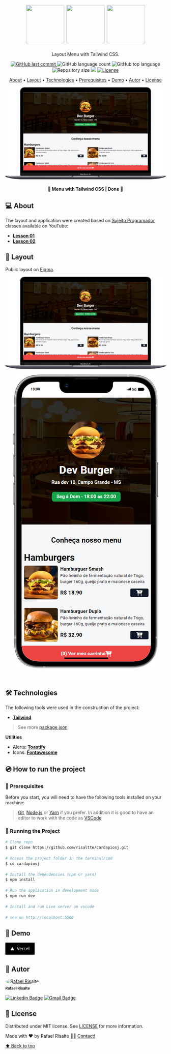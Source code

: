 <h1 align="center" id="project_name">
  <br />          
    <img height="120" width="120" src="https://cdn.jsdelivr.net/gh/devicons/devicon/icons/html5/html5-original.svg" />
    <img height="120" width="120" src="https://cdn.jsdelivr.net/gh/devicons/devicon/icons/tailwindcss/tailwindcss-original.svg" />
    <img height="120" width="120" src="https://cdn.jsdelivr.net/gh/devicons/devicon/icons/javascript/javascript-original.svg" /> 
  <br />
</h1>

<p align="center">
  Layout Menu with Tailwind CSS.
</p>

<p align="center">
  <!-- GitHub last commit -->
  <a href="https://github.com/risaltte/cardapiosj/commits/master">
    <img alt="GitHub last commit" src="https://img.shields.io/github/last-commit/risaltte/cardapiosj?color=81D8F7">
  </a>
  <!-- GitHub language count -->
  <img alt="GitHub language count" src="https://img.shields.io/github/languages/count/risaltte/cardapiosj?color=81D8F7">
  <!-- GitHub top language -->
  <img alt="GitHub top language" src="https://img.shields.io/github/languages/top/risaltte/cardapiosj?color=81D8F7">
  <!-- Repository size -->
  <img alt="Repository size" src="https://img.shields.io/github/repo-size/risaltte/cardapiosj?color=81D8F7">
  <!-- Repository status -->
  <img src="https://www.repostatus.org/badges/latest/unsupported.svg">
  <!-- Link repo -->
  <a href="https://github.com/risaltte/cardapiosj/blob/master/LICENSE">
    <img src="https://img.shields.io/github/license/risaltte/cardapiosj?color=81D8F7" alt="License">
  </a>
</p>

<p align="center">
 <a href="#about">About</a> •
 <a href="#layout">Layout</a> • 
 <a href="#technologies">Technologies</a> • 
 <a href="#prerequisites">Prerequisites</a> •
 <a href="#demo">Demo</a> •
 <a href="#author">Autor</a> • 
 <a href="#license">License</a>
</p>

<p align="center">
  <img src=".github/img/desktop.png" alt="Layout">
</p>

<h4 align="center">
  	🚧 Menu with Tailwind CSS | Done 🚧
</h4>

<h2 id="about">
💻 About
</h2>

The layout and application were created based on <a href="https://www.youtube.com/@Sujeitoprogramador">Sujeito Programador</a> classes available on YouTube:
- **[Lesson 01](https://www.youtube.com/watch?v=rjXXDv23-6Y&t=146s&ab_channel=Sujeitoprogramador)**
- **[Lesson 02](https://www.youtube.com/watch?v=FXm7Dfre60I&ab_channel=Sujeitoprogramador)**

<h2 id="layout">🎨 Layout</h2>
<p>
    Public layout on <a href="https://www.figma.com/community/file/1347975029276307234">Figma</a>.
</p>

<p align="center">
  <img src=".github/img/Desktop.png" alt="Layout Desktop">
</p>

<p align="center">
  <img src=".github/img/Mobile.png" alt="Layout Mobile">
</p>

<br />
<h2 id="technologies">🛠 Technologies</h2>

The following tools were used in the construction of the project:

- **[Tailwind](https://tailwindcss.com/)**

> See more [package.json](package.json)

**Utilities**


- Alerts: **[Toastify](https://apvarun.github.io/toastify-js/)**
- Icons: **[Fontawesome](https://fontawesome.com/)**

<h2 id="prerequisites">💿 How to run the project</h2>

### 🧰 Prerequisites

Before you start, you will need to have the following tools installed on your machine:

> [Git](https://git-scm.com), [Node.js](https://nodejs.org/en/) or [Yarn](https://yarnpkg.com/) if you prefer.
> In addition it is good to have an editor to work with the code as [VSCode](https://code.visualstudio.com/)

### 🧭 Running the Project

```bash
# Clone repo
$ git clone https://github.com/risaltte/cardapiosj.git

# Access the project folder in the terminal/cmd
$ cd cardapiosj

# Install the dependencies (npm or yarn)
$ npm install

# Run the application in development mode
$ npm run dev

# Install and run Live server on vscode

# see on http://localhost:5500

```

<h2 id="demo">🧪 Demo</h2>
<a href="https://cardapiosj.vercel.app" target="_blank">
<!-- Link externo ou local(.github). -->
  <img src=".github/img/vercel_button.png">  
</a>

<h2 id="author">🦸 Autor</h2>
<a href="https://github.com/risaltte">
 <img style="border-radius: 50%;" src="https://avatars.githubusercontent.com/u/38223948?v=4" width="100px;" alt="Rafael Risalte"/>
 <br />
 <sub><b>Rafael Risalte</b></sub></a>

[![Linkedin Badge](https://img.shields.io/badge/-Linkedin-blue?style=flat-square&logo=Linkedin&logoColor=white&link=https://www.linkedin.com/in/rafaelrisalte/)](https://www.linkedin.com/in/rafaelrisalte/)
[![Gmail Badge](https://img.shields.io/badge/-Gmail-c14438?style=flat-square&logo=Gmail&logoColor=white&link=mailto:risaltte@gmail.com)](mailto:risaltte@gmail.com)

<h2 id="license">📝 License</h2>

Distributed under MIT license. See [LICENSE](LICENSE) for more information.

Made with ❤️ by Rafael Risalte 👋🏽 [Contact!](https://www.linkedin.com/in/rafaelrisalte/)

[⬆ Back to top](#project_name)<br />
